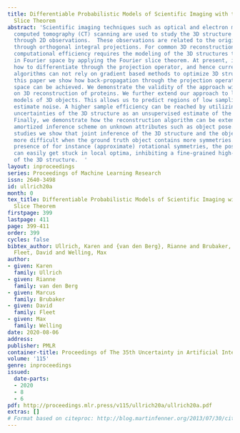 ```yaml
---
title: Differentiable Probabilistic Models of Scientific Imaging with the Fourier
  Slice Theorem
abstract: 'Scientific imaging techniques such as optical and electron microscopy and
  computed tomography (CT) scanning are used to study the 3D structure of an object
  through 2D observations.  These observations are related to the original 3D object
  through orthogonal integral projections. For common 3D reconstruction algorithms,
  computational efficiency requires the modeling of the 3D structures to take place
  in Fourier space by applying the Fourier slice theorem. At present, it is unclear
  how to differentiate through the projection operator, and hence current learning
  algorithms can not rely on gradient based methods to optimize 3D structure models.  In
  this paper we show how back-propagation through the projection operator in Fourier
  space can be achieved. We demonstrate the validity of the approach with experiments
  on 3D reconstruction of proteins. We further extend our approach to learning probabilistic
  models of 3D objects. This allows us to predict regions of low sampling rates or
  estimate noise. A higher sample efficiency can be reached by utilizing the learned
  uncertainties of the 3D structure as an unsupervised estimate of the model fit.
  Finally, we demonstrate how the reconstruction algorithm can be extended with an
  amortized inference scheme on unknown attributes such as object pose. Through empirical
  studies we show that joint inference of the 3D structure and the object pose becomes
  more difficult when the ground truth object contains more symmetries. Due to the
  presence of for instance (approximate) rotational symmetries, the pose estimation
  can easily get stuck in local optima, inhibiting a fine-grained high-quality estimate
  of the 3D structure.  '
layout: inproceedings
series: Proceedings of Machine Learning Research
issn: 2640-3498
id: ullrich20a
month: 0
tex_title: Differentiable Probabilistic Models of Scientific Imaging with the Fourier
  Slice Theorem
firstpage: 399
lastpage: 411
page: 399-411
order: 399
cycles: false
bibtex_author: Ullrich, Karen and {van den Berg}, Rianne and Brubaker, Marcus and
  Fleet, David and Welling, Max
author:
- given: Karen
  family: Ullrich
- given: Rianne
  family: van den Berg
- given: Marcus
  family: Brubaker
- given: David
  family: Fleet
- given: Max
  family: Welling
date: 2020-08-06
address: 
publisher: PMLR
container-title: Proceedings of The 35th Uncertainty in Artificial Intelligence Conference
volume: '115'
genre: inproceedings
issued:
  date-parts:
  - 2020
  - 8
  - 6
pdf: http://proceedings.mlr.press/v115/ullrich20a/ullrich20a.pdf
extras: []
# Format based on citeproc: http://blog.martinfenner.org/2013/07/30/citeproc-yaml-for-bibliographies/
---
```

